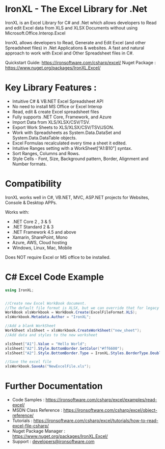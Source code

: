 IronXL  - The Excel Library for .Net 
=============================================================

IronXL is an Excel Library for C# and .Net which allows developers to Read and edit Excel data from XLS and XLSX Documents without using Microsoft.Office.Interop.Excel

IronXL allows developers to Read, Generate and Edit Excel (and other Spreadsheet files) in .Net Applications  & websites. A fast and natural approach to work with Excel and Other Spreadsheet files in C#. 


Quickstart Guide:  https://ironsoftware.com/csharp/excel/
Nuget Package : https://www.nuget.org/packages/IronXL.Excel/

Key Library Features : 
=============================================================
* Intuitive C# & VB.NET Excel Spreadsheet API
* No need to install MS Office or Excel Interop
* Read, edit & create Excel spreadsheet files
* Fully supports .NET Core, Framework, and Azure
* Import Data from XLS/XLSX/CSV/TSV.
* Export Work Sheets to XLS/XLSX/CSV/TSV/JSON.
* Work with Spreadsheets as System.Data.DataSet and System.Data.DataTable objects.
* Excel Formulas recalculated every time a sheet it edited.
* Intuitive Ranges setting with a WorkSheet[“A1:B10”] syntax.
* Sort Ranges, Columns and Rows.
* Style Cells - Font, Size, Background pattern, Border, Alignment and Number formats.


	

Compatibility
=============================================================

IronXL works well in C#, VB.NET, MVC, ASP.NET projects for Websites, Console & Desktop APPs.

Works with:
- .NET Core 2 , 3 & 5
- .NET Standard 2  & 3
- .NET Framework 4.5 and above
- Xamarin, SharePoint, Mono
- Azure, AWS, Cloud hosting
- Windows, Linux, Mac, Mobile

Does NOT require Excel or MS office to be installed.

C# Excel Code Example
=============================================================

```cs
using IronXL;


//Create new Excel WorkBook document. 
//The default file format is XLSX, but we can override that for legacy support
WorkBook xlsWorkbook = WorkBook.Create(ExcelFileFormat.XLS);
xlsWorkbook.Metadata.Author = "IronXL";

//Add a blank WorkSheet
WorkSheet xlsSheet = xlsWorkbook.CreateWorkSheet("new_sheet");
//Add data and styles to the new worksheet

xlsSheet["A1"].Value = "Hello World";
xlsSheet["A2"].Style.BottomBorder.SetColor("#ff6600");
xlsSheet["A2"].Style.BottomBorder.Type = IronXL.Styles.BorderType.Double;

//Save the excel file
xlsWorkbook.SaveAs("NewExcelFile.xls");
```

Further Documentation
=============================================================

- Code Samples				:	https://ironsoftware.com/csharp/excel/examples/read-excel/
- MSDN Class Reference		:	https://ironsoftware.com/csharp/excel/object-reference/
- Tutorials					:	https://ironsoftware.com/csharp/excel/tutorials/how-to-read-excel-file-csharp/
- Nuget Package Manager		:   https://www.nuget.org/packages/IronXL.Excel/
- Support					:	developers@ironsoftware.com
